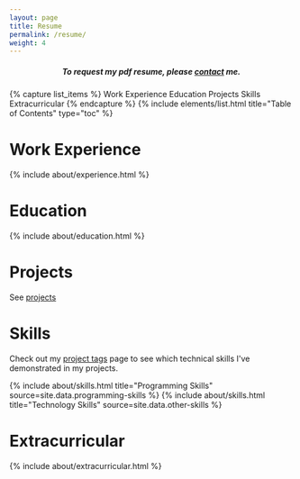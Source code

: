 ```yaml
---
layout: page
title: Resume
permalink: /resume/
weight: 4
---
```


<div style="text-align:center">
<h5>To request my pdf resume, please <a href="https://richardmathewsii.com/contact/"> contact</a> me.</h5></div>

{% capture list_items %}
Work Experience
Education
Projects
Skills
Extracurricular
{% endcapture %}
{% include elements/list.html title="Table of Contents" type="toc" %}

# Work Experience

<div class="row">
{% include about/experience.html %}
</div>

# Education

<div class="row">
{% include about/education.html %}
</div>

# Projects
See [projects](https://www.richardmathewsii.com/projects/)

# Skills
Check out my [project tags](https://richardmathewsii.com/projects/tags) page to see which technical skills I've demonstrated in my projects.

<div class="row">
{% include about/skills.html title="Programming Skills" source=site.data.programming-skills %}
{% include about/skills.html title="Technology Skills" source=site.data.other-skills %}
</div>

# Extracurricular
<div class="row">
{% include about/extracurricular.html %}
</div>